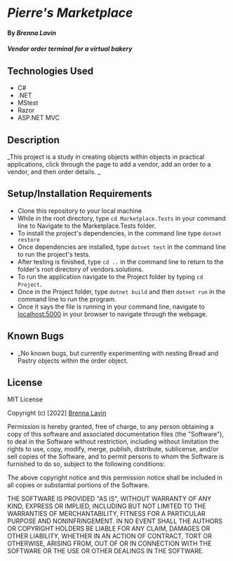 # _Pierre's Marketplace_
#### By _**Brenna Lavin**_

#### _Vendor order terminal for a virtual bakery_

## Technologies Used

* C#
* .NET
* MStest
* Razor
* ASP.NET MVC

## Description

_This project is a study in creating objects within objects in practical applications, click through the page to add a vendor, add an order to a vendor, and then order details. _

## Setup/Installation Requirements

* Clone this repository to your local machine
* While in the root directory, type ```cd Marketplace.Tests``` in your command line to Navigate to the Marketplace.Tests folder.
* To install the project's dependencies, in the command line type ```dotnet restore```
* Once dependencies are installed, type ```dotnet test``` in the command line to run the project's tests.
* After testing is finished, type ```cd ..``` in the command line to return to the folder's root directory of vendors.solutions.
* To run the application navigate to the Project folder by typing ```cd Project```.
* Once in the Project folder, type ```dotnet build``` and then ```dotnet run``` in the command line to run the program.
* Once it says the file is running in your command line, navigate to [localhost:5000](http://localhost:5000) in your browser to navigate through the webpage.

## Known Bugs

* _No known bugs, but currently experimenting with nesting Bread and Pastry objects within the order object. 

## License

MIT License

Copyright (c) [2022] [Brenna Lavin](https://github.com/lavinbrenna)

Permission is hereby granted, free of charge, to any person obtaining a copy
of this software and associated documentation files (the "Software"), to deal
in the Software without restriction, including without limitation the rights
to use, copy, modify, merge, publish, distribute, sublicense, and/or sell
copies of the Software, and to permit persons to whom the Software is
furnished to do so, subject to the following conditions:

The above copyright notice and this permission notice shall be included in all
copies or substantial portions of the Software.

THE SOFTWARE IS PROVIDED "AS IS", WITHOUT WARRANTY OF ANY KIND, EXPRESS OR
IMPLIED, INCLUDING BUT NOT LIMITED TO THE WARRANTIES OF MERCHANTABILITY,
FITNESS FOR A PARTICULAR PURPOSE AND NONINFRINGEMENT. IN NO EVENT SHALL THE
AUTHORS OR COPYRIGHT HOLDERS BE LIABLE FOR ANY CLAIM, DAMAGES OR OTHER
LIABILITY, WHETHER IN AN ACTION OF CONTRACT, TORT OR OTHERWISE, ARISING FROM,
OUT OF OR IN CONNECTION WITH THE SOFTWARE OR THE USE OR OTHER DEALINGS IN THE
SOFTWARE.
